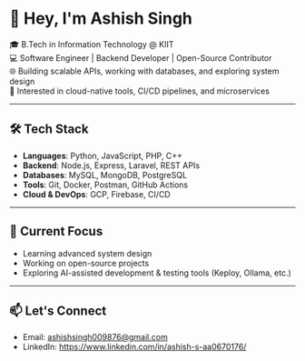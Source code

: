 # 👋 Hey, I'm Ashish Singh

🎓 B.Tech in Information Technology @ KIIT  
💻 Software Engineer | Backend Developer | Open-Source Contributor  
🌐 Building scalable APIs, working with databases, and exploring system design  
🚀 Interested in cloud-native tools, CI/CD pipelines, and microservices

---

## 🛠️ Tech Stack
- **Languages**: Python, JavaScript, PHP, C++
- **Backend**: Node.js, Express, Laravel, REST APIs
- **Databases**: MySQL, MongoDB, PostgreSQL
- **Tools**: Git, Docker, Postman, GitHub Actions
- **Cloud & DevOps**: GCP, Firebase, CI/CD

---

## 📌 Current Focus
- Learning advanced system design
- Working on open-source projects
- Exploring AI-assisted development & testing tools (Keploy, Ollama, etc.)

---

## 📫 Let's Connect
- Email: ashishsingh009876@gmail.com
- LinkedIn: https://www.linkedin.com/in/ashish-s-aa0670176/
